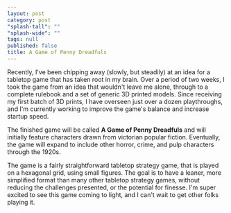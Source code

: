 ```yaml
---
layout: post
category: post
"splash-tall": ""
"splash-wide": ""
tags: null
published: false
title: A Game of Penny Dreadfuls
---
```


Recently, I've been chipping away (slowly, but steadily) at an idea for a tabletop game that has taken root in my brain. Over a period of two weeks, I took the game from an idea that wouldn't leave me alone, through to a complete rulebook and a set of generic 3D printed models. Since receiving my first batch of 3D prints, I have overseen just over a dozen playthroughs, and I'm currently working to improve the game's balance and increase startup speed. 


The finished game will be called __A Game of Penny Dreadfuls__ and will initially feature characters drawn from victorian popular fiction. Eventually, the game will expand to include other horror, crime, and pulp characters through the 1920s. 

The game is a fairly straightforward tabletop strategy game, that is played on a hexagonal grid, using small figures. The goal is to have a leaner, more simplified format than many other tabletop strategy games, without reducing the challenges presented, or the potential for finesse. I'm super excited to see this game coming to light, and I can't wait to get other folks playing it. 



